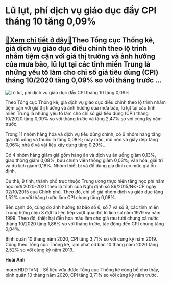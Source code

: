 Lũ lụt, phí dịch vụ giáo dục đẩy CPI tháng 10 tăng 0,09%
========================================================

[:gift:Xem chi tiết ở đây:gift:](https://hddtvn.com/lu-lut-phi-dich-vu-giao-duc-day-cpi-thang-10-tang-009/)Theo Tổng cục Thống kê, giá dịch vụ giáo dục điều chỉnh theo lộ trình nhằm tiệm cận với giá thị trường và ảnh hưởng của mưa bão, lũ lụt tại các tỉnh miền Trung là những yếu tố làm cho chỉ số giá tiêu dùng (CPI) tháng 10/2020 tăng 0,09% so với tháng trước …
----------------------------------------------------------------------------------------------------------------------------------------------------------------------------------------------------------------------------------------------------------------





![Lũ lụt, phí dịch vụ giáo dục đẩy CPI tháng 10 tăng 0,09%](https://hddtvn.com/wp-content/uploads/2021/01/5148_rau_xanh.jpg "Lũ lụt, phí dịch vụ giáo dục đẩy CPI tháng 10 tăng 0,09%")



Theo Tổng cục Thống kê, giá dịch vụ giáo dục điều chỉnh theo lộ trình nhằm tiệm cận với giá thị trường và ảnh hưởng của mưa bão, lũ lụt tại các tỉnh miền Trung là những yếu tố làm cho chỉ số giá tiêu dùng (CPI) tháng 10/2020 tăng 0,09% so với tháng trước và tăng 2,47% so với cùng kỳ năm trước.


Trong 11 nhóm hàng hóa và dịch vụ tiêu dùng chính, có 6 nhóm hàng tăng giá: đồ uống và thuốc lá tăng 0,08%; may mặc, mũ nón và giầy dép tăng 0,06%; nhà ở và vật liệu xây dựng tăng 0,29%…


Có 4 nhóm hàng giảm giá gồm hàng ăn và dịch vụ ăn uống giảm 0,13%, giao thông giảm 0,08%, bưu chính viễn thông giảm 0,03%; văn hóa, giải trí và du lịch giảm 0,18%. Nhóm thiết bị và đồ dùng gia đình có mức giá ổn định.


Cụ thể, 9 tỉnh, thành phố trực thuộc Trung ương thực hiện tăng học phí năm học mới 2020-2021 theo lộ trình của Nghị định số 86/2015/NĐ-CP ngày 02/10/2015 của Chính phủ. Theo đó, chỉ số giá nhóm dịch vụ giáo dục tăng 1,52% so với tháng trước làm CPI chung tăng 0,08%.


Bên cạnh đó, cũng do ảnh hưởng từ bão số 6, số 7 và số 8, các tỉnh miền Trung hứng chịu 3 đợt lũ liên tiếp vượt qua đợt lũ lịch sử năm 1979 và năm 1999. Theo đó, thiệt hại đến hoa màu làm cho giá rau tươi chung cả nước tháng 10/2020 tăng 1,86% so với tháng trước, tác động đến CPI chung tăng 0,04%.


Bình quân 10 tháng năm 2020, CPI tăng 3,71% so với cùng kỳ năm 2019. Cũng theo Tổng cục Thống kê, lạm phát cơ bản 10 tháng năm 2020 tăng 2,52% so với cùng kỳ năm 2019.




**Hoài Anh**



more(HDDTVN) – Số liệu vừa được Tổng cục Thống kê công bố cho thấy, bình quân 10 tháng năm 2020, CPI tăng 3,71% so với cùng kỳ năm trước.

